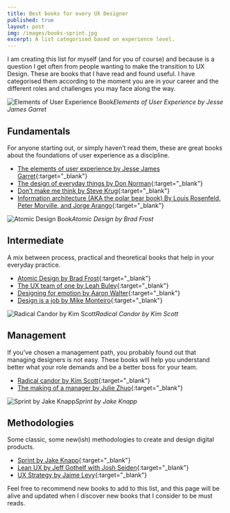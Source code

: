 ```yaml
---
title: Best books for every UX Designer
published: true
layout: post
img: /images/books-sprint.jpg
excerpt: A list categorised based on experience level.
---
```


I am creating this list for myself (and for you of course) and because is a question I get often from people wanting to make the transition to UX Design. These are books that I have read and found useful. I have categorised them according to the moment you are in your career and the different roles and challenges you may face along the way.

![Elements of User Experience Book]({{site.baseurl}}/images/books-elements-user-experience.jpg)*Elements of User Experience by Jesse James Garret*

## Fundamentals
For anyone starting out, or simply haven’t read them, these are great books about the foundations of user experience as a discipline.

- [The elements of user experience by Jesse James Garret](http://www.jjg.net/elements/pdf/elements_ch02.pdf "The elements of user experience by Jesse James Garret"){:target="_blank"}
- [The design of everyday things by Don Norman](https://jnd.org/the-design-of-everyday-things-revised-and-expanded-edition/ "The Design of Everyday Things, Revised and Expanded Edition"){:target="_blank"}
- [Don’t make me think by Steve Krug](http://sensible.com/dmmt.html "Don’t make me think by Steve Krug"){:target="_blank"}
- [Information architecture (AKA the polar bear book) By Louis Rosenfeld, Peter Morville, and Jorge Arango](https://jarango.com/books/ "Information architecture (AKA the polar bear book) By Louis Rosenfeld, Peter Morville, and Jorge Arango"){:target="_blank"}

![Atomic Design Book]({{site.baseurl}}/images/books-atomic-design.jpg)*Atomic Design by Brad Frost*

## Intermediate
A mix between process, practical and theoretical books that help in your everyday practice.

- [Atomic Design by Brad Frost](http://atomicdesign.bradfrost.com){:target="_blank"}
- [The UX team of one by Leah Buley](http://leahbuley.com/ "The UX team of one by Leah Buley"){:target="_blank"}
- [Designing for emotion by Aaron Walter](https://abookapart.com/products/designing-for-emotion "Designing for emotion by Aaron Walter"){:target="_blank"}
- [Design is a job by Mike Monteiro](https://abookapart.com/products/design-is-a-job "Design is a job by Mike Monteiro"){:target="_blank"}

![Radical Candor by Kim Scott]({{site.baseurl}}/images/books-radical-candor.jpg)*Radical Candor by Kim Scott*

## Management
If you’ve chosen a management path, you probably found out that managing designers is not easy. These books will help you understand better what your role demands and be a better boss for your team.

- [Radical candor by Kim Scott](https://www.radicalcandor.com/ "Radical candor by Kim Scott"){:target="_blank"}
- [The making of a manager by Julie Zhuo](http://www.juliezhuo.com/book/manager.html "The making of a manager by Julie Zhuo"){:target="_blank"}

![Sprint by Jake Knapp]({{site.baseurl}}/images/books-sprint.jpg)*Sprint by Jake Knapp*

## Methodologies
Some classic, some new(ish) methodologies to create and design digital products.

- [Sprint by Jake Knapp](https://www.thesprintbook.com/ "Sprint by Jake Knapp"){:target="_blank"}
- [Lean UX by Jeff Gothelf with Josh Seiden](https://www.jeffgothelf.com/books/#LIBROS-PAGE "Lean UX by Jeff Gothelf with Josh Seiden"){:target="_blank"}
- [UX Strategy by Jaime Levy](https://jaimelevy.com/ux-strategy-book/ "UX Strategy by Jaime Levy"){:target="_blank"}

Feel free to recommend new books to add to this list, and this page will be alive and updated when I discover new books that I consider to be must reads.
